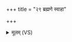 +++
title = "२९ ब्रह्मणे स्वाहा"

+++
<details><summary>मूलम् (VS)</summary>

ब्र॒ह्मणे॒ स्वाहा॑ ॥
</details>